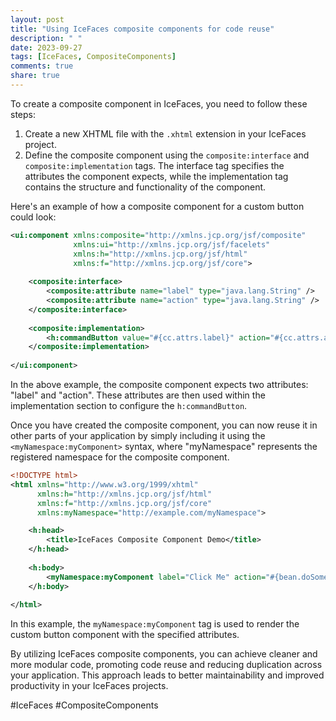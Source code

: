 ```yaml
---
layout: post
title: "Using IceFaces composite components for code reuse"
description: " "
date: 2023-09-27
tags: [IceFaces, CompositeComponents]
comments: true
share: true
---
```


To create a composite component in IceFaces, you need to follow these steps:

1. Create a new XHTML file with the `.xhtml` extension in your IceFaces project.
2. Define the composite component using the `composite:interface` and `composite:implementation` tags. The interface tag specifies the attributes the component expects, while the implementation tag contains the structure and functionality of the component.

Here's an example of how a composite component for a custom button could look:

```xml
<ui:component xmlns:composite="http://xmlns.jcp.org/jsf/composite"
              xmlns:ui="http://xmlns.jcp.org/jsf/facelets"
              xmlns:h="http://xmlns.jcp.org/jsf/html"
              xmlns:f="http://xmlns.jcp.org/jsf/core">
              
    <composite:interface>
        <composite:attribute name="label" type="java.lang.String" />
        <composite:attribute name="action" type="java.lang.String" />
    </composite:interface>
    
    <composite:implementation>
        <h:commandButton value="#{cc.attrs.label}" action="#{cc.attrs.action}" />
    </composite:implementation>
    
</ui:component>
```

In the above example, the composite component expects two attributes: "label" and "action". These attributes are then used within the implementation section to configure the `h:commandButton`.

Once you have created the composite component, you can now reuse it in other parts of your application by simply including it using the `<myNamespace:myComponent>` syntax, where "myNamespace" represents the registered namespace for the composite component.

```xml
<!DOCTYPE html>
<html xmlns="http://www.w3.org/1999/xhtml"
      xmlns:h="http://xmlns.jcp.org/jsf/html"
      xmlns:f="http://xmlns.jcp.org/jsf/core"
      xmlns:myNamespace="http://example.com/myNamespace">

    <h:head>
        <title>IceFaces Composite Component Demo</title>
    </h:head>
    
    <h:body>
        <myNamespace:myComponent label="Click Me" action="#{bean.doSomething}" />
    </h:body>
    
</html>
```

In this example, the `myNamespace:myComponent` tag is used to render the custom button component with the specified attributes.

By utilizing IceFaces composite components, you can achieve cleaner and more modular code, promoting code reuse and reducing duplication across your application. This approach leads to better maintainability and improved productivity in your IceFaces projects.

#IceFaces #CompositeComponents